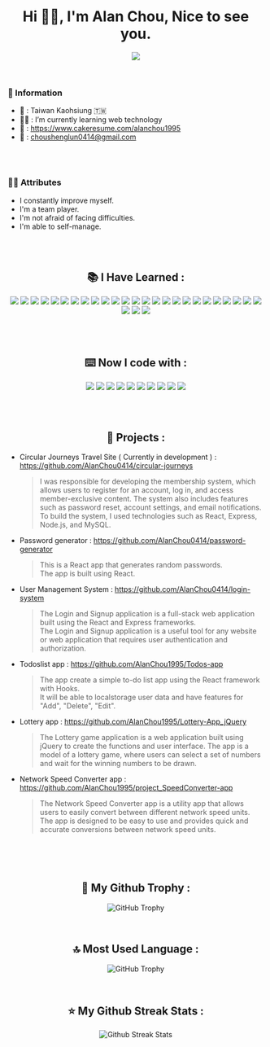 <h1 align="center">Hi 👋🏻,  I'm Alan Chou,  
  Nice to see you. </h1>
  <p align="center">
    <img src="https://komarev.com/ghpvc/?username=AlanChou0414&style=for-the-badge&color=yellow">
  </p>
  
  <br>
  
<h3>📂 Information</h3>

 - 📍 : Taiwan Kaohsiung 🇹🇼
 - 💪🏻 : I’m currently learning web technology
 - 📝 : <a href="https://www.cakeresume.com/alanchou1995" target='_blank'>https://www.cakeresume.com/alanchou1995</a>
 - 📮 : choushenglun0414@gmail.com

 <br>
 <br>
 
 <h3>👍🏻 Attributes</h3>

  - I constantly improve myself.
  - I'm a team player.
  - I'm not afraid of facing difficulties.
  - I'm able to self-manage.

  <br>
  <br>


<h2 align="center">📚︎ I Have Learned :</h2>
<p align="center"> 
  <img src="https://img.shields.io/badge/VSCode-0078D4?style=for-the-badge&logo=visual%20studio%20code&logoColor=white"> 
  <img src="https://img.shields.io/badge/React-20232A?style=for-the-badge&logo=react&logoColor=61DAFB"> 
  <img src="https://img.shields.io/badge/React_Router-CA4245?style=for-the-badge&logo=react-router&logoColor=white"> 
  <img src="https://img.shields.io/badge/JavaScript-323330?style=for-the-badge&logo=javascript&logoColor=F7DF1E"> 
  <img src="https://img.shields.io/badge/CSS3-1572B6?style=for-the-badge&logo=css3&logoColor=white"> 
  <img src="https://img.shields.io/badge/HTML5-E34F26?style=for-the-badge&logo=html5&logoColor=white"> 
  <img src="https://img.shields.io/badge/jQuery-0769AD?style=for-the-badge&logo=jquery&logoColor=white"> 
  <img src="https://img.shields.io/badge/PHP-777BB4?style=for-the-badge&logo=php&logoColor=white"> 
  <img src="https://img.shields.io/badge/Node.js-339933?style=for-the-badge&logo=nodedotjs&logoColor=white"> 
  <img src="https://img.shields.io/badge/Apache-D22128?style=for-the-badge&logo=Apache&logoColor=white"> 
  <img src="https://img.shields.io/badge/MySQL-005C84?style=for-the-badge&logo=mysql&logoColor=white"> 
  <img src="https://img.shields.io/badge/Express.js-000000?style=for-the-badge&logo=express&logoColor=white"> 
  <img src="https://img.shields.io/badge/npm-CB3837?style=for-the-badge&logo=npm&logoColor=white"> 
  <img src="https://img.shields.io/badge/Yarn-2C8EBB?style=for-the-badge&logo=yarn&logoColor=white"> 
  <img src="https://img.shields.io/badge/Xampp-F37623?style=for-the-badge&logo=xampp&logoColor=white"> 
  <img src="https://img.shields.io/badge/GitHub-100000?style=for-the-badge&logo=github&logoColor=white"> 
  <img src="https://img.shields.io/badge/GIT-E44C30?style=for-the-badge&logo=git&logoColor=white"> 
  <img src="https://img.shields.io/badge/Sass-CC6699?style=for-the-badge&logo=sass&logoColor=white"> 
  <img src="https://img.shields.io/badge/Pug-E3C29B?style=for-the-badge&logo=pug&logoColor=black"> 
  <img src="https://img.shields.io/badge/eslint-3A33D1?style=for-the-badge&logo=eslint&logoColor=white"> 
  <img src="https://img.shields.io/badge/Font_Awesome-339AF0?style=for-the-badge&logo=fontawesome&logoColor=white"> 
  <img src="https://img.shields.io/badge/Bootstrap-563D7C?style=for-the-badge&logo=bootstrap&logoColor=white"> 
  <img src="https://img.shields.io/badge/styled--components-DB7093?style=for-the-badge&logo=styled-components&logoColor=white"> 
  <img src="https://img.shields.io/badge/Tailwind_CSS-38B2AC?style=for-the-badge&logo=tailwind-css&logoColor=white"> 
  <img src="https://img.shields.io/badge/Vercel-000000?style=for-the-badge&logo=vercel&logoColor=white" >
  <img src="https://img.shields.io/badge/Webpack-8DD6F9?style=for-the-badge&logo=Webpack&logoColor=white"> 
  <img src="https://img.shields.io/badge/Babel-F9DC3E?style=for-the-badge&logo=babel&logoColor=white"> 
  <img src="https://img.shields.io/badge/Postman-FF6C37?style=for-the-badge&logo=Postman&logoColor=white">
</p>
  <br>
  <br>



<h2 align="center">⌨️ Now I code with :</h2>

<p align="center"> 
  <img src="https://img.shields.io/badge/VSCode-0078D4?style=for-the-badge&logo=visual%20studio%20code&logoColor=white"> 
  <img src="https://img.shields.io/badge/GitHub-100000?style=for-the-badge&logo=github&logoColor=white"> 
  <img src="https://img.shields.io/badge/GIT-E44C30?style=for-the-badge&logo=git&logoColor=white"> 
  <img src="https://img.shields.io/badge/React-20232A?style=for-the-badge&logo=react&logoColor=61DAFB">
  <img src="https://img.shields.io/badge/JavaScript-323330?style=for-the-badge&logo=javascript&logoColor=F7DF1E"> 
  <img src="https://img.shields.io/badge/CSS3-1572B6?style=for-the-badge&logo=css3&logoColor=white"> 
  <img src="https://img.shields.io/badge/HTML5-E34F26?style=for-the-badge&logo=html5&logoColor=white"> 
  <img src="https://img.shields.io/badge/Node.js-339933?style=for-the-badge&logo=nodedotjs&logoColor=white"> 
  <img src="https://img.shields.io/badge/MySQL-005C84?style=for-the-badge&logo=mysql&logoColor=white"> 
  <img src="https://img.shields.io/badge/Express.js-000000?style=for-the-badge&logo=express&logoColor=white">
</p>
  <br>
  <br>
<h2 align="center">📄 Projects :</h2>

- Circular Journeys Travel Site ( Currently in development ) : https://github.com/AlanChou0414/circular-journeys
  > I was responsible for developing the membership system, which allows users to register for an account, log in, and access member-exclusive content. The system also includes features such as password reset, account settings, and email notifications. To build the system, I used technologies such as React, Express, Node.js, and MySQL.

- Password generator : https://github.com/AlanChou0414/password-generator
  > This is a React app that generates random passwords. <br>
  > The app is built using React.

- User Management System : https://github.com/AlanChou0414/login-system
  > The Login and Signup application is a full-stack web application built using the React and Express frameworks. <br>
  > The Login and Signup application is a useful tool for any website or web application that requires user authentication and authorization.

- Todoslist app : https://github.com/AlanChou1995/Todos-app
  > The app create a simple to-do list app using the React framework with Hooks. <br>
  > It will be able to localstorage user data and have features for "Add", "Delete", "Edit".

- Lottery app : https://github.com/AlanChou1995/Lottery-App_jQuery
  > The Lottery game application is a web application built using jQuery to create the functions and user interface. The app is a model of a lottery game, where users can select a set of numbers and wait for the winning numbers to be drawn.

- Network Speed Converter app : https://github.com/AlanChou1995/project_SpeedConverter-app
  > The Network Speed Converter app is a utility app that allows users to easily convert between different network speed units.  <br>
  > The app is designed to be easy to use and provides quick and accurate conversions between network speed units.






  <br>
  <br>
  <br>



<h2 align="center">🥇 My Github Trophy : </h2>
 
<p align="center">
  <img alt="GitHub Trophy" src="https://github-profile-trophy.vercel.app/?username=AlanChou0414&&theme=onedark&row=2&column=3&margin-w=10&margin-h=10" />
</p>

  <br>
  
<h2 align="center">🔝 Most Used Language : </h2>
 
<p align="center">
  <img alt="GitHub Trophy" src="https://github-readme-stats.vercel.app/api/top-langs/?username=AlanChou0414&theme=dark" />
</p>

  <br>

<h2 align="center">⭐️ My Github Streak Stats : </h2>
 
<p align="center">
  <img alt="Github Streak Stats" src="https://streak-stats.demolab.com/?user=AlanChou0414&theme=dark" />
</p>

  <br>

